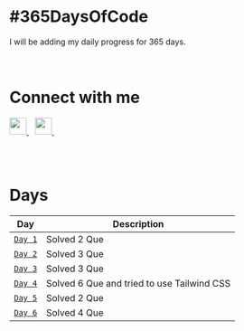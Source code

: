 
# #365DaysOfCode

I will be adding my daily progress for 365 days.</br></br></br>

# Connect with me

  <a href="https://twitter.com/yashraj_2001">
    <img width="30px" src="https://www.vectorlogo.zone/logos/twitter/twitter-official.svg"/>
  </a>&ensp;
  <a href="https://www.linkedin.com/in/yashraj-singh-boparai-613a641a8/">
    <img width="30px" src="https://www.vectorlogo.zone/logos/linkedin/linkedin-icon.svg"/>
  </a>&ensp;

</br></br>

# Days

| Day | Description |
| --- | --- |
| [`Day 1`](https://github.com/Yashrajsingh2001/365DaysOfCode/tree/main/December%202021/Day%201) | Solved 2 Que |
| [`Day 2`](https://github.com/Yashrajsingh2001/365DaysOfCode/tree/main/December%202021/Day%202) | Solved 3 Que |
| [`Day 3`](https://github.com/Yashrajsingh2001/365DaysOfCode/tree/main/December%202021/Day%203) | Solved 3 Que |
| [`Day 4`](https://github.com/Yashrajsingh2001/365DaysOfCode/tree/main/December%202021/Day%204) | Solved 6 Que and tried to use Tailwind CSS|
| [`Day 5`](https://github.com/Yashrajsingh2001/365DaysOfCode/tree/main/December%202021/Day%205) | Solved 2 Que |
| [`Day 6`](https://github.com/Yashrajsingh2001/365DaysOfCode/tree/main/December%202021/Day%206) | Solved 4 Que |
